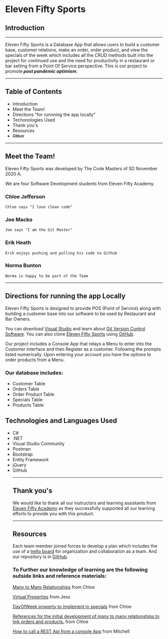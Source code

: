 # Eleven Fifty Sports # 

## Introduction ##
___

Eleven Fifty Sports is a Database App that allows users to build a customer base, customer relations, make an order, order product, and view the specials of the week which includes all the CRUD methods built into the project for continued use and the need for productivity in a restaurant or bar setting from a Point Of Service perspective. This is our project to promote<strong> <i> post pandemic optimism</i></strong>.

---
## Table of Contents ## 
<ul>
<li>Introduction
<li>Meet the Team!
<li>Directions "for runnning the app locally"
<li>Techonologies Used
<li>Thank you's
<li>Resources
<li><strike>Other</strike>
</ul>

---
## Meet the Team! ##

Eleven Fifty Sports was developed by The Code Masters of SD November 2020 A. 

We are four Software Development students from Eleven Fifty Academy. 

### Chloe Jefferson ###

`Chloe says "I love clean code"`

### Joe Macko ###

`Joe says "I am the Git Master"`

### Erik Heath ###

`Erik enjoys pushing and pulling his code to Github`

### Norma Bunton ###

`Norma is happy to be part of the Team `
___

## Directions for running the app Locally ##

Eleven Fifty Sports is designed to provide POS (Point of Service) along with building a customer base into our software to be used by Restaurant and Bar Owners. 

You can download [Visual Studio](https://visualstudio.microsoft.com/downloads/) 
and learn about [Git Version Control Software](https://git-scm.com/book/en/v2/Getting-Started-First-Time-Git-Setup). You can also clone [Eleven Fifty Sports](https://github.com/joemacko/SportsTeam) using [GitHub](https://docs.github.com/en/github/creating-cloning-and-archiving-repositories/cloning-a-repository). 

Our project includes a Console App  that relays a Menu to enter into the Customer Interface and then Register as a customer. Following the prompts listed numerically. Upon entering your account you have the options to order products from a Menu. 

### Our database includes: ### 

<ul>
<li>Customer Table</li>
<li>Orders Table</li>
<li>Order Product Table</li>
<li>Specials Table</li>
<li>Products Table</li>
</ul>

## Technologies and Languages Used ##

<ul>
<li>C#</li>
<li>.NET</li>
<li>Visual Studio Community</li>
<li>Postman</li>
<li>Bootstrap</li>
<li>Entity Framework</li>
<li>jQuery</li>
<li>GitHub</li>

___

## Thank you's ##

We would like to thank all our instructors and learning assistants from [Eleven Fifty Academy](https://elevenfifty.org/ ) as they successfully supported all our learning efforts to provide you with this product.
___
## Resources ##

 Each team member joined forces to develop a plan which includes the use of a [trello board](https://trello.com/b/Q9RcpHnc/elevenfifty-sports) for organization and collaboration as a team. And our repository is in [GitHub](https://github.com/joemacko/SportsTeam).

### To Further our knowledge of learning are the following outside links and reference materials:

[Many to Many Relationships](https://docs.microsoft.com/en-us/sql/ssms/visual-db-tools/map-many-to-many-relationships-visual-database-tools?view=sql-server-ver15) from Chloe
 
[Virtual Properties](https://stackoverflow.com/questions/44903910/c-sharp-entity-framework-with-virtual-property-query)
 from Jess

[DayOfWeek property to implement in specials](https://docs.microsoft.com/en-us/dotnet/api/system.datetime.dayofweek?view=net-5.0)  from Chloe

  [References for the initial development of many to many relationships to link orders and products.](https://medium.com/@ti.ka/many-to-many-relationship-done-right-in-the-entity-framework-multi-clients-users-130ac185f667) from Chloe

[How to call a REST Api from a console App](https://stackoverflow.com/questions/22627296/how-to-call-rest-api-from-a-console-application
) from Mitchell


